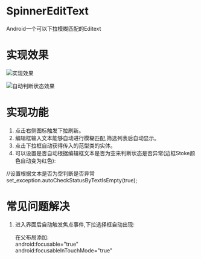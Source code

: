 # SpinnerEditText<T>
Android一个可以下拉模糊匹配的Editext

#	实现效果

 ![实现效果](https://github.com/z2wenfa/SpinnerEditText/blob/master/screenshot/test.gif)


 ![自动判断状态效果](https://github.com/z2wenfa/SpinnerEditText/blob/master/screenshot/SpinnerEditTextShow2.gif)

# 实现功能

 1. 点击右侧图标触发下拉刷新。
 2. 编辑框输入文本能够自动进行模糊匹配,筛选列表后自动显示。
 3. 点击下拉框自动获得传入的范型类的实体。
 4. 可以设置是否自动根据编辑框文本是否为空来判断状态是否异常(边框Stoke颜色自动变为红色):
  >  
  //设置根据文本是否为空判断是否异常<br>
        set_exception.autoCheckStatusByTextIsEmpty(true);

 
# 常见问题解决
 1. 进入界面后自动触发焦点事件,下拉选择框自动出现:
 
 	> 
 	在父布局添加:<br>
 	android:focusable="true" <br>
   android:focusableInTouchMode="true"
 	
 	 
  
